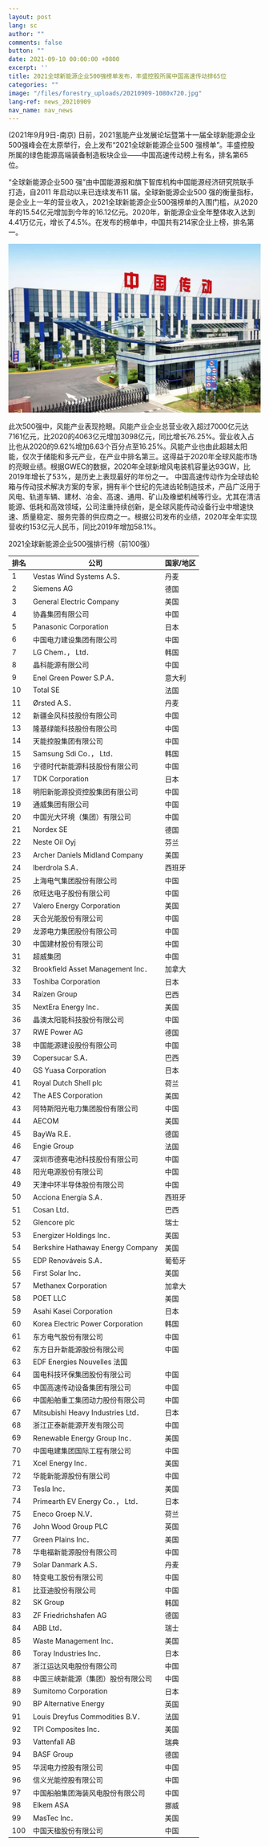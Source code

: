 ```yaml
---
layout: post
lang: sc
author: ""
comments: false
button: ""
date: 2021-09-10 00:00:00 +0800
excerpt: ''
title: 2021全球新能源企业500强榜单发布，丰盛控股所属中国高速传动排65位
categories: ""
image: "/files/forestry_uploads/20210909-1080x720.jpg"
lang-ref: news_20210909
nav_name: nav_news
---
```


(2021年9月9日-南京) 日前，2021氢能产业发展论坛暨第十一届全球新能源企业500强峰会在太原举行，会上发布“2021全球新能源企业500 强榜单”。丰盛控股所属的绿色能源高端装备制造板块企业——中国高速传动榜上有名，排名第65位。

“全球新能源企业500 强”由中国能源报和旗下智库机构中国能源经济研究院联手打造，自2011 年启动以来已连续发布11 届。全球新能源企业500 强的衡量指标，是企业上一年的营业收入，2021全球新能源企业500强榜单的入围门槛，从2020年的15.54亿元增加到今年的16.12亿元。2020年，新能源企业全年整体收入达到4.41万亿元，增长了4.5%。在发布的榜单中，中国共有214家企业上榜，排名第一。

![](/files/forestry_uploads/20210909-1080x720.jpg)

此次500强中，风能产业表现抢眼。风能产业企业总营业收入超过7000亿元达7161亿元，比2020的4063亿元增加3098亿元，同比增长76.25%。营业收入占比也从2020的9.62%增加6.63个百分点至16.25%。风能产业也由此超越太阳能，仅次于储能和多元产业，在产业中排名第三。这得益于2020年全球风能市场的亮眼业绩。根据GWEC的数据，2020年全球新增风电装机容量达93GW，比2019年增长了53%，是历史上表现最好的年份之一。
中国高速传动作为全球齿轮箱与传动技术解决方案的专家，拥有半个世纪的先进齿轮制造技术，产品广泛用于风电、轨道车辆、建材、冶金、高速、通用、矿山及橡塑机械等行业。尤其在清洁能源、低耗和高效领域，公司注重持续创新，是全球风能传动设备行业中增速快速、质量稳定、服务完善的供应商之一。根据公司发布的业绩，2020年全年实现营收约153亿元人民币，同比2019年增加58.1%。

2021全球新能源企业500强排行榜（前100强）

| 排名 | 公司 | 国家/地区 
|---|---|---|
| 1|Vestas Wind Systems A.S．| 丹麦 
| 2|Siemens AG |德国
| 3|General Electric Company | 美国 
| 4|协鑫集团有限公司 | 中国 
| 5|Panasonic Corporation	| 日本 
| 6|中国电力建设集团有限公司 | 中国 
| 7|LG Chem．， Ltd．	| 韩国 
| 8|晶科能源有限公司	| 中国 
| 9|Enel Green Power S.P.A．| 意大利 
| 10|Total SE	|法国
| 11|Ørsted A.S．	|丹麦
| 12|新疆金风科技股份有限公司	|中国
| 13|隆基绿能科技股份有限公司	|中国
| 14|天能控股集团有限公司	|中国
| 15|Samsung Sdi Co．， Ltd．	|韩国
| 16|宁德时代新能源科技股份有限公司	|中国
| 17|TDK Corporation	|日本
| 18|明阳新能源投资控股集团有限公司	|中国
| 19|通威集团有限公司	|中国
| 20|中国光大环境（集团）有限公司	|中国
| 21|Nordex SE	|德国
| 22|Neste Oil Oyj	|芬兰
| 23|Archer Daniels Midland Company	|美国
| 24|Iberdrola S.A．	|西班牙
| 25|上海电气集团股份有限公司	|中国
| 26|欣旺达电子股份有限公司	|中国
| 27|Valero Energy Corporation	|美国
| 28|天合光能股份有限公司	|中国
| 29|龙源电力集团股份有限公司	|中国
| 30|中国建材股份有限公司	|中国
| 31|超威集团	|中国
| 32|Brookfield Asset Management Inc．	|加拿大
| 33|Toshiba Corporation	|日本
| 34|Raízen Group	|巴西
| 35|NextEra Energy Inc．	|美国
| 36|晶澳太阳能科技股份有限公司	|中国
| 37|RWE Power AG	|德国
| 38|中国能源建设股份有限公司	|中国
| 39|Copersucar S.A．	|巴西
| 40|GS Yuasa Corporation	|日本
| 41|Royal Dutch Shell plc	|荷兰
| 42|The AES Corporation	|美国
| 43|阿特斯阳光电力集团股份有限公司	|中国
| 44|AECOM	|美国
| 45|BayWa R.E．	|德国
| 46|Engie Group	|法国
| 47|深圳市德赛电池科技股份有限公司	|中国
| 48|阳光电源股份有限公司	|中国
| 49|天津中环半导体股份有限公司	|中国
| 50|Acciona Energía S.A．	|西班牙
| 51|Cosan Ltd．	|巴西
| 52|Glencore plc	|瑞士
| 53|Energizer Holdings Inc．	|美国
| 54|Berkshire Hathaway Energy Company	|美国
| 55|EDP Renováveis S.A．	|葡萄牙
| 56|First Solar Inc．	|美国
| 57|Methanex Corporation	|加拿大
| 58|POET LLC	|美国
| 59|Asahi Kasei Corporation	|日本
| 60|Korea Electric Power Corporation	|韩国
| 61|东方电气股份有限公司	|中国
| 62|东方日升新能源股份有限公司	|中国
| 63|EDF Energies Nouvelles	法国
| 64|国电科技环保集团股份有限公司	|中国
| 65|中国高速传动设备集团有限公司	|中国
| 66|中国船舶重工集团动力股份有限公司	|中国
| 67|Mitsubishi Heavy Industries Ltd．	|日本
| 68|浙江正泰新能源开发有限公司	|中国
| 69|Renewable Energy Group Inc．	|美国
| 70|中国电建集团国际工程有限公司	|中国
| 71|Xcel Energy Inc． 	|美国
| 72|华能新能源股份有限公司	|中国
| 73|Tesla Inc．	|美国
| 74|Primearth EV Energy Co．， Ltd．	|日本
| 75|Eneco Groep N.V．	|荷兰
| 76|John Wood Group PLC	|英国
| 77|Green Plains Inc．	|美国
| 78|华电福新能源股份有限公司	|中国
| 79|Solar Danmark A.S．	|丹麦
| 80|特变电工股份有限公司	|中国
| 81|比亚迪股份有限公司	|中国
| 82|SK Group	|韩国
| 83|ZF Friedrichshafen AG	|德国
| 84|ABB Ltd．	|瑞士|
| 85|Waste Management Inc．	|美国
| 86|Toray Industries Inc．	|日本
| 87|浙江运达风电股份有限公司	|中国
| 88|中国三峡新能源（集团）股份有限公司	|中国
| 89|Sumitomo Corporation	|日本
| 90|BP Alternative Energy	|英国
| 91|Louis Dreyfus Commodities B.V．	|法国
| 92|TPI Composites Inc．	|美国
| 93|Vattenfall AB	|瑞典
| 94|BASF Group	|德国
| 95|华润电力控股有限公司	|中国
| 96|信义光能控股有限公司	|中国
| 97|中国船舶集团海装风电股份有限公司	|中国
| 98|Elkem ASA	|挪威
| 99|MasTec Inc．	|美国
| 100|中国天楹股份有限公司	|中国